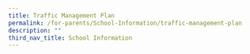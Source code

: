 ```yaml
---
title: Traffic Management Plan
permalink: /for-parents/School-Information/traffic-management-plan
description: ""
third_nav_title: School Information
---
```

